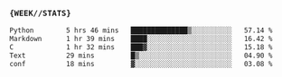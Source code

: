 ### `{WEEK//STATS}` 
<!--START_SECTION:waka-->

```txt
Python        5 hrs 46 mins   ██████████████▒░░░░░░░░░░   57.14 %
Markdown      1 hr 39 mins    ████░░░░░░░░░░░░░░░░░░░░░   16.42 %
C             1 hr 32 mins    ███▓░░░░░░░░░░░░░░░░░░░░░   15.18 %
Text          29 mins         █▒░░░░░░░░░░░░░░░░░░░░░░░   04.90 %
conf          18 mins         ▓░░░░░░░░░░░░░░░░░░░░░░░░   03.08 %
```

<!--END_SECTION:waka-->
